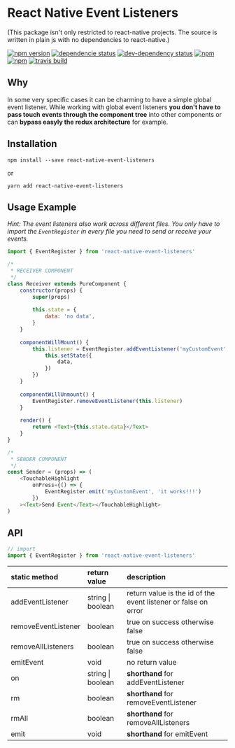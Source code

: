 # React Native Event Listeners

(This package isn't only restricted to react-native projects. The source is written in plain js with no dependencies to react-native.)

[![npm version](https://badge.fury.io/js/react-native-event-listeners.svg)](https://badge.fury.io/js/react-native-event-listeners)
[![dependencie status](https://david-dm.org/tobiasMeinhardt/react-native-event-listeners.svg)](https://david-dm.org/tobiasMeinhardt/react-native-event-listeners)
[![dev-dependency status](https://david-dm.org/tobiasMeinhardt/react-native-event-listeners/dev-status.svg)](https://david-dm.org/tobiasMeinhardt/react-native-event-listeners?type=dev)
[![npm](https://img.shields.io/npm/dm/react-native-event-listeners.svg)](https://www.npmjs.com/package/react-native-event-listeners)
[![npm](https://img.shields.io/npm/dt/react-native-event-listeners.svg)](https://www.npmjs.com/package/react-native-event-listeners)
[![travis build](https://travis-ci.org/meinto/react-native-event-listeners.svg?branch=master)](https://travis-ci.org/meinto/react-native-event-listeners)

## Why

In some very specific cases it can be charming to have a simple global event listener. While working with global event listeners **you don't have to pass touch events through the component tree** into other components or can **bypass easyly the redux architecture** for example.

## Installation

```
npm install --save react-native-event-listeners
```

or

```
yarn add react-native-event-listeners
```

## Usage Example

*Hint: The event listeners also work across different files. You only have to import the ```EventRegister``` in every file you need to send or receive your events.*

```javascript
import { EventRegister } from 'react-native-event-listeners'

/*
 * RECEIVER COMPONENT
 */
class Receiver extends PureComponent {
    constructor(props) {
        super(props)
        
        this.state = {
            data: 'no data',
        }
    }
    
    componentWillMount() {
        this.listener = EventRegister.addEventListener('myCustomEvent', (data) => {
            this.setState({
                data,
            })
        })
    }
    
    componentWillUnmount() {
        EventRegister.removeEventListener(this.listener)
    }
    
    render() {
        return <Text>{this.state.data}</Text>
    }
}

/*
 * SENDER COMPONENT
 */
const Sender = (props) => (
    <TouchableHighlight
        onPress={() => {
            EventRegister.emit('myCustomEvent', 'it works!!!')
        })
    ><Text>Send Event</Text></TouchableHighlight>
)
```

## API

```javascript
// import
import { EventRegister } from 'react-native-event-listeners'
```

| static method       | return value      | description                                                    |
| :------------------ | :---------------- | :------------------------------------------------------------- |
| addEventListener    | string \| boolean | return value is the id of the event listener or false on error |
| removeEventListener | boolean           | true on success otherwise false                                |
| removeAllListeners  | boolean           | true on success otherwise false                                |
| emitEvent           | void              | no return value                                                |
| on                  | string \| boolean | **shorthand** for addEventListener                             |
| rm                  | boolean           | **shorthand** for removeEventListener                          |
| rmAll               | boolean           | **shorthand** for removeAllListeners                           |
| emit                | void              | **shorthand** for emitEvent                                    |

